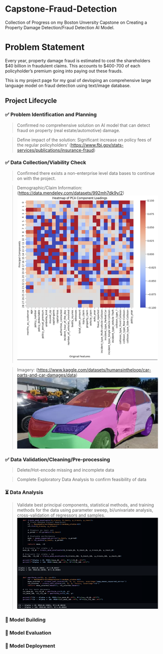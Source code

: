 # Capstone-Fraud-Detection
Collection of Progress on my Boston Unversity Capstone on Creating a Property Damage Detection/Fraud Detection AI Model.

# Problem Statement

Every year, property damage fraud is estimated to cost the shareholders $40 billion in
fraudulent claims. This accounts to $400-700 of each policyholder’s premium going into paying
out these frauds.

This is my project page for my goal of devloping an comprehensive large language model on fraud detection using text/image database.

## Project Lifecycle
### ✅ Problem Identification and Planning
> [//]: # (callout;icon-type=icon;icon=sun;color=#fc551f)
> Confirmed no comprehensive solution on AI model that can detect fraud on property (real estate/automotive) damage.

> [//]: # (callout;icon-type=icon;icon=sun;color=#fc551f)
> Define impact of the solution: Significant increase on policy fees of the regular policyholders' (https://www.fbi.gov/stats-services/publications/insurance-fraud)
### ✅ Data Collection/Viability Check

> [//]: # (callout;icon-type=icon;icon=sun;color=#fc551f)
> Confirmed there exists a non-enterprise level data bases to continue on with the project.

> [//]: # (callout;icon-type=icon;icon=sun;color=#fc551f)
> Demographic/Claim Information: (https://data.mendeley.com/datasets/992mh7dk9y/2)
![alt text](resources/Screenshot.png)

> [//]: # (callout;icon-type=icon;icon=sun;color=#fc551f)
> Imagery: (https://www.kaggle.com/datasets/humansintheloop/car-parts-and-car-damages/data)
![alt text](resources/dataset-cover.jpg)

### ✅ Data Validation/Cleaning/Pre-processing
> [//]: # (callout;icon-type=icon;icon=sun;color=#fc551f)
> Delete/Hot-encode missing and incomplete data

> [//]: # (callout;icon-type=icon;icon=sun;color=#fc551f)
> Complete Exploratory Data Analysis to confirm feasibility of data

### ⏳ Data Analysis
> [//]: # (callout;icon-type=icon;icon=sun;color=#fc551f)
> Validate best principal components, statistical methods, and training methods for the data using parameter sweep, bi/univariate analysis, cross-validation of regressors and samples.
![alt text](resources/Screenshot2.png)


### 🧠 Model Building

### 🧠 Model Evaluation

### 🧠 Model Deployment
